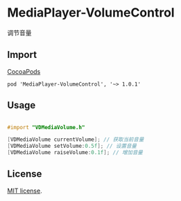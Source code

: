 # MediaPlayer-VolumeControl
调节音量

## Import
[CocoaPods](http://cocoapods.org)

`pod 'MediaPlayer-VolumeControl', '~> 1.0.1'`

## Usage
```objective-c

#import "VDMediaVolume.h"

[VDMediaVolume currentVolume]; // 获取当前音量 
[VDMediaVolume setVolume:0.5f]; // 设置音量 
[VDMediaVolume raiseVolume:0.1f]; // 增加音量 

```
## License

[MIT license](LICENSE). 
